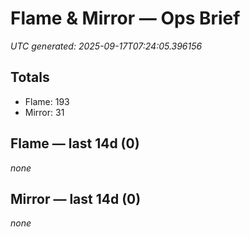 # Flame & Mirror — Ops Brief
_UTC generated: 2025-09-17T07:24:05.396156_

## Totals
- Flame:  193
- Mirror: 31

## Flame — last 14d (0)
_none_

## Mirror — last 14d (0)
_none_